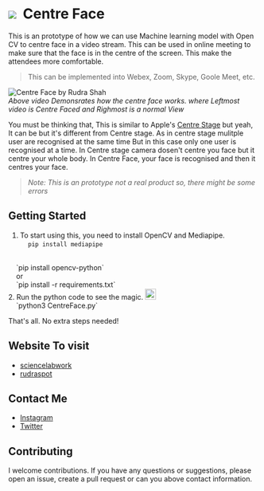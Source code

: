 # <img src="https://img.icons8.com/external-kmg-design-flat-kmg-design/32/000000/external-face-id-protection-and-security-kmg-design-flat-kmg-design.png"/> &nbsp;Centre Face 
This is an prototype of how we can use Machine learning model with Open CV to centre face in a video stream. This can be used in online meeting to make sure that the face is in the centre of the screen. This make the attendees more comfortable.
> This can be implemented into Webex, Zoom, Skype, Goole Meet, etc.


![Centre Face by Rudra Shah](demo.gif)
<br>
*Above video Demonsrates how the centre face works. where Leftmost video is Centre Faced and Righmost is a normal View*

You must be thinking that, This is similar to Apple's [Centre Stage](https://support.apple.com/en-in/HT212315) but yeah, It can be but it's different from Centre stage. As in centre stage mulitple user are recognised at the same time But in this case only one user is recognised at a time. In Centre stage camera dosen't centre you face but it centre your whole body. In Centre Face, your face is recognised and then it centres your face.
> *Note: This is an prototype not a real product so, there might be some errors*

## Getting Started

1. To start using this, you need to install OpenCV and Mediapipe.<br>
&nbsp;&nbsp;&nbsp;&nbsp;`pip install mediapipe`
<br>
&nbsp;&nbsp;&nbsp;&nbsp;`pip install opencv-python`
<br>&nbsp;&nbsp;&nbsp;&nbsp;or<br>
&nbsp;&nbsp;&nbsp;&nbsp;`pip install -r requirements.txt`
<br>
2. Run the python code to see the magic. <img src="https://media.giphy.com/media/cwlU7SYQbx3quBusa5/giphy.gif" width="22px">
<br>
&nbsp;&nbsp;&nbsp;&nbsp;`python3 CentreFace.py`
<br>

That's all. No extra steps needed!

## Website To visit

* [sciencelabwork](http://www.sciencelabwork.cf) <br>
* [rudraspot](http://rudraspot.me)

## Contact Me

* [Instagram](https://www.instagram.com/rudra_shah_) <br>
* [Twitter](https://www.twitter.com/labworkscience)

## Contributing

I welcome contributions. If you have any questions or suggestions, please open an issue, create a pull request or can you above contact information.
